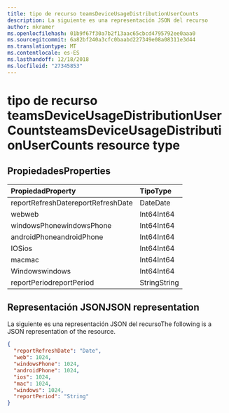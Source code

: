 ```yaml
---
title: tipo de recurso teamsDeviceUsageDistributionUserCounts
description: La siguiente es una representación JSON del recurso
author: nkramer
ms.openlocfilehash: 01b9f67f30a7b2f13aac65cbcd4795792ee0aaa0
ms.sourcegitcommit: 6a82bf240a3cfc0baabd227349e08a08311e3d44
ms.translationtype: MT
ms.contentlocale: es-ES
ms.lasthandoff: 12/18/2018
ms.locfileid: "27345853"
---
```

# <a name="teamsdeviceusagedistributionusercounts-resource-type"></a><span data-ttu-id="61aea-103">tipo de recurso teamsDeviceUsageDistributionUserCounts</span><span class="sxs-lookup"><span data-stu-id="61aea-103">teamsDeviceUsageDistributionUserCounts resource type</span></span>

## <a name="properties"></a><span data-ttu-id="61aea-104">Propiedades</span><span class="sxs-lookup"><span data-stu-id="61aea-104">Properties</span></span>

| <span data-ttu-id="61aea-105">Propiedad</span><span class="sxs-lookup"><span data-stu-id="61aea-105">Property</span></span>          | <span data-ttu-id="61aea-106">Tipo</span><span class="sxs-lookup"><span data-stu-id="61aea-106">Type</span></span>   |
| :---------------- | :----- |
| <span data-ttu-id="61aea-107">reportRefreshDate</span><span class="sxs-lookup"><span data-stu-id="61aea-107">reportRefreshDate</span></span> | <span data-ttu-id="61aea-108">Date</span><span class="sxs-lookup"><span data-stu-id="61aea-108">Date</span></span>   |
| <span data-ttu-id="61aea-109">web</span><span class="sxs-lookup"><span data-stu-id="61aea-109">web</span></span>               | <span data-ttu-id="61aea-110">Int64</span><span class="sxs-lookup"><span data-stu-id="61aea-110">Int64</span></span>  |
| <span data-ttu-id="61aea-111">windowsPhone</span><span class="sxs-lookup"><span data-stu-id="61aea-111">windowsPhone</span></span>      | <span data-ttu-id="61aea-112">Int64</span><span class="sxs-lookup"><span data-stu-id="61aea-112">Int64</span></span>  |
| <span data-ttu-id="61aea-113">androidPhone</span><span class="sxs-lookup"><span data-stu-id="61aea-113">androidPhone</span></span>      | <span data-ttu-id="61aea-114">Int64</span><span class="sxs-lookup"><span data-stu-id="61aea-114">Int64</span></span>  |
| <span data-ttu-id="61aea-115">IOS</span><span class="sxs-lookup"><span data-stu-id="61aea-115">ios</span></span>               | <span data-ttu-id="61aea-116">Int64</span><span class="sxs-lookup"><span data-stu-id="61aea-116">Int64</span></span>  |
| <span data-ttu-id="61aea-117">mac</span><span class="sxs-lookup"><span data-stu-id="61aea-117">mac</span></span>               | <span data-ttu-id="61aea-118">Int64</span><span class="sxs-lookup"><span data-stu-id="61aea-118">Int64</span></span>  |
| <span data-ttu-id="61aea-119">Windows</span><span class="sxs-lookup"><span data-stu-id="61aea-119">windows</span></span>           | <span data-ttu-id="61aea-120">Int64</span><span class="sxs-lookup"><span data-stu-id="61aea-120">Int64</span></span>  |
| <span data-ttu-id="61aea-121">reportPeriod</span><span class="sxs-lookup"><span data-stu-id="61aea-121">reportPeriod</span></span>      | <span data-ttu-id="61aea-122">String</span><span class="sxs-lookup"><span data-stu-id="61aea-122">String</span></span> |

## <a name="json-representation"></a><span data-ttu-id="61aea-123">Representación JSON</span><span class="sxs-lookup"><span data-stu-id="61aea-123">JSON representation</span></span>

<span data-ttu-id="61aea-124">La siguiente es una representación JSON del recurso</span><span class="sxs-lookup"><span data-stu-id="61aea-124">The following is a JSON representation of the resource.</span></span>

<!-- {
  "blockType": "resource",
  "@odata.type": "microsoft.graph.teamsDeviceUsageDistributionUserCounts"
} -->

```json
{
  "reportRefreshDate": "Date", 
  "web": 1024, 
  "windowsPhone": 1024, 
  "androidPhone": 1024, 
  "ios": 1024, 
  "mac": 1024, 
  "windows": 1024, 
  "reportPeriod": "String"
}
```
